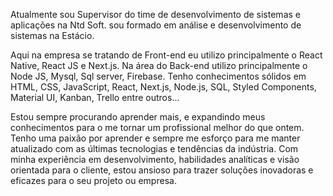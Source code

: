Atualmente sou Supervisor do time de desenvolvimento de sistemas e aplicações na Ntd Soft.
sou formado em análise e desenvolvimento de sistemas na Estácio.

Aqui na empresa se tratando de Front-end eu  utilizo principalmente o React Native, React JS e Next.js.
Na área do Back-end utilizo principalmente o Node JS, Mysql, Sql server, Firebase.
Tenho conhecimentos sólidos em HTML, CSS, JavaScript, React, Next.js, Node.js, SQL, Styled Components, Material UI, 
Kanban, Trello entre outros...

Estou sempre procurando aprender mais, e expandindo meus conhecimentos para o me tornar um profissional melhor do que ontem.
Tenho uma paixão por aprender e sempre me esforço para me manter atualizado com as últimas tecnologias e tendências da indústria. Com minha experiência em desenvolvimento, habilidades analíticas e visão orientada para o cliente, estou ansioso para trazer soluções inovadoras e eficazes para o seu projeto ou empresa.
